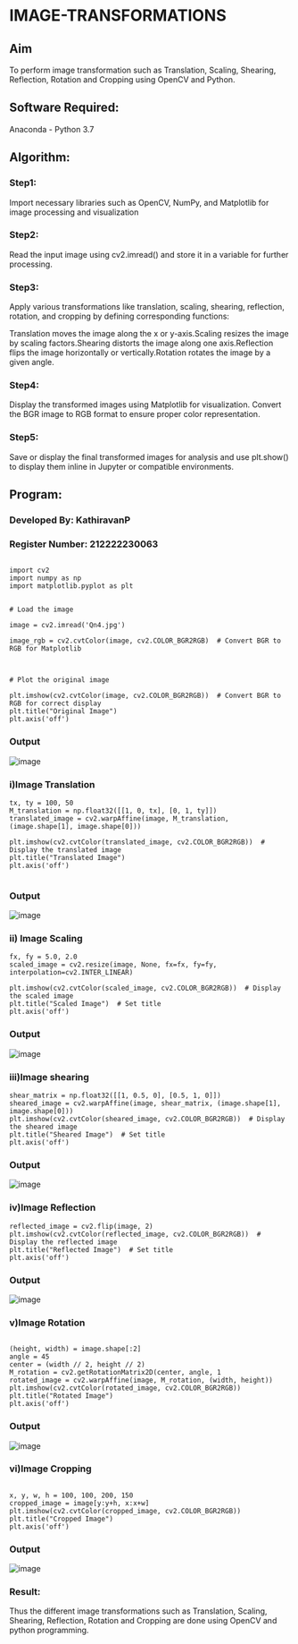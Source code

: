# IMAGE-TRANSFORMATIONS





## Aim

To perform image transformation such as Translation, Scaling, Shearing, Reflection, Rotation and Cropping using OpenCV and Python.



## Software Required:

Anaconda - Python 3.7



## Algorithm:

### Step1:

Import necessary libraries such as OpenCV, NumPy, and Matplotlib for image processing and visualization



### Step2:

Read the input image using cv2.imread() and store it in a variable for further processing.



### Step3:

Apply various transformations like translation, scaling, shearing, reflection, rotation, and cropping by defining corresponding functions:



Translation moves the image along the x or y-axis.Scaling resizes the image by scaling factors.Shearing distorts the image along one axis.Reflection flips the image horizontally or vertically.Rotation rotates the image by a given angle.



### Step4:

Display the transformed images using Matplotlib for visualization. Convert the BGR image to RGB format to ensure proper color representation.



### Step5:

Save or display the final transformed images for analysis and use plt.show() to display them inline in Jupyter or compatible environments.



## Program:

### Developed By: KathiravanP

### Register Number: 212222230063



```

import cv2
import numpy as np
import matplotlib.pyplot as plt


# Load the image

image = cv2.imread('Qn4.jpg')

image_rgb = cv2.cvtColor(image, cv2.COLOR_BGR2RGB)  # Convert BGR to RGB for Matplotlib



# Plot the original image

plt.imshow(cv2.cvtColor(image, cv2.COLOR_BGR2RGB))  # Convert BGR to RGB for correct display
plt.title("Original Image")  
plt.axis('off') 

```

### Output

![image](https://github.com/user-attachments/assets/6e205e83-3db0-430c-948f-f432e14a9360)

### i)Image Translation

```
tx, ty = 100, 50
M_translation = np.float32([[1, 0, tx], [0, 1, ty]])
translated_image = cv2.warpAffine(image, M_translation, (image.shape[1], image.shape[0]))  
```
```
plt.imshow(cv2.cvtColor(translated_image, cv2.COLOR_BGR2RGB))  # Display the translated image
plt.title("Translated Image")  
plt.axis('off')


```

### Output

![image](https://github.com/user-attachments/assets/d64cca57-dcf9-4e76-82a5-25b161de8a9c)


### ii) Image Scaling

```
fx, fy = 5.0, 2.0
scaled_image = cv2.resize(image, None, fx=fx, fy=fy, interpolation=cv2.INTER_LINEAR)
```
```
plt.imshow(cv2.cvtColor(scaled_image, cv2.COLOR_BGR2RGB))  # Display the scaled image
plt.title("Scaled Image")  # Set title
plt.axis('off')
```

### Output
![image](https://github.com/user-attachments/assets/84ba93b3-7638-4419-8d27-6535bc643b27)

### iii)Image shearing

```
shear_matrix = np.float32([[1, 0.5, 0], [0.5, 1, 0]])
sheared_image = cv2.warpAffine(image, shear_matrix, (image.shape[1], image.shape[0]))
plt.imshow(cv2.cvtColor(sheared_image, cv2.COLOR_BGR2RGB))  # Display the sheared image
plt.title("Sheared Image")  # Set title
plt.axis('off')
```

### Output
![image](https://github.com/user-attachments/assets/5df8d616-5027-4a09-9241-2516e475fe0d)


### iv)Image Reflection

```
reflected_image = cv2.flip(image, 2) 
plt.imshow(cv2.cvtColor(reflected_image, cv2.COLOR_BGR2RGB))  # Display the reflected image
plt.title("Reflected Image")  # Set title
plt.axis('off')
```

### Output

![image](https://github.com/user-attachments/assets/8d25089f-ff9c-4e01-8607-8744867db20c)

### v)Image Rotation

```

(height, width) = image.shape[:2]
angle = 45
center = (width // 2, height // 2)
M_rotation = cv2.getRotationMatrix2D(center, angle, 1
rotated_image = cv2.warpAffine(image, M_rotation, (width, height))
plt.imshow(cv2.cvtColor(rotated_image, cv2.COLOR_BGR2RGB))
plt.title("Rotated Image")
plt.axis('off')

```

### Output
![image](https://github.com/user-attachments/assets/0cd0c5a4-d77c-4814-8da9-862dc9ee8e3d)

### vi)Image Cropping

```

x, y, w, h = 100, 100, 200, 150
cropped_image = image[y:y+h, x:x+w]
plt.imshow(cv2.cvtColor(cropped_image, cv2.COLOR_BGR2RGB)) 
plt.title("Cropped Image")
plt.axis('off')

```

### Output

![image](https://github.com/user-attachments/assets/6c7981f4-4dc8-4637-b2ce-41c92c88366d)

### Result:
Thus the different image transformations such as Translation, Scaling, Shearing, Reflection, Rotation and Cropping are done using OpenCV and python programming.
